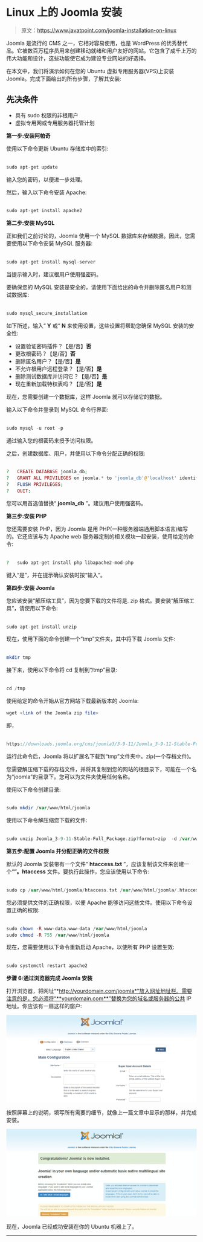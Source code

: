 # Linux 上的 Joomla 安装

> 原文：<https://www.javatpoint.com/joomla-installation-on-linux>

Joomla 是流行的 CMS 之一，它相对容易使用，也是 WordPress 的优秀替代品。它被数百万程序员用来创建移动就绪和用户友好的网站。它包含了成千上万的伟大功能和设计，这些功能使它成为建设专业网站的好选择。

在本文中，我们将演示如何在您的 Ubuntu 虚拟专用服务器(VPS)上安装 Joomla。完成下面给出的所有步骤，了解其安装:

## 先决条件

*   具有 sudo 权限的非根用户
*   虚拟专用网或专用服务器托管计划

**第一步:安装阿帕奇**

使用以下命令更新 Ubuntu 存储库中的索引:

```php

sudo apt-get update

```

输入您的密码，以便进一步处理。

然后，输入以下命令安装 Apache:

```php

sudo apt-get install apache2

```

**第二步:安装 MySQL**

正如我们之前讨论的，Joomla 使用一个 MySQL 数据库来存储数据。因此，您需要使用以下命令安装 MySQL 服务器:

```php

sudo apt-get install mysql-server

```

当提示输入时，建议根用户使用强密码。

要确保您的 MySQL 安装是安全的，请使用下面给出的命令并删除匿名用户和测试数据库:

```php

sudo mysql_secure_installation

```

如下所述，输入“ **Y** 或“ **N** 来使用设置，这些设置将帮助您确保 MySQL 安装的安全性:

*   设置验证密码插件？【是/否】**否**
*   更改根密码？【是/否】**否**
*   删除匿名用户？【是/否】**是**
*   不允许根用户远程登录？【是/否】**是**
*   删除测试数据库并访问它？【是/否】**是**
*   现在重新加载特权表吗？【是/否】**是**

现在，您需要创建一个数据库，这样 Joomla 就可以存储它的数据。

输入以下命令并登录到 MySQL 命令行界面:

```php

sudo mysql -u root -p

```

通过输入您的根密码来授予访问权限。

之后，创建数据库、用户，并使用以下命令分配正确的权限:

```php

?   CREATE DATABASE joomla_db;
?   GRANT ALL PRIVILEGES on joomla.* to 'joomla_db'@'localhost' identified by 'PASSWORD';
?   FLUSH PRIVILEGES;
?   QUIT;

```

您可以用首选值替换“ **joomla_db** ”。建议用户使用强密码。

**第三步:安装 PHP**

您还需要安装 PHP，因为 Joomla 是用 PHP(一种服务器端通用脚本语言)编写的。它还应该与为 Apache web 服务器定制的相关模块一起安装，使用给定的命令:

```php

?   sudo apt-get install php libapache2-mod-php

```

键入“是”，并在提示确认安装时按“输入”。

**第四步:安装 Joomla**

您应该安装“解压缩工具”，因为您要下载的文件将是. zip 格式。要安装“解压缩工具”，请使用以下命令:

```php

sudo apt-get install unzip

```

现在，使用下面的命令创建一个“tmp”文件夹，其中将下载 Joomla 文件:

```php

mkdir tmp

```

接下来，使用以下命令将 cd 复制到“/tmp”目录:

```php

cd /tmp

```

使用给定的命令开始从官方网站下载最新版本的 Joomla:

```php
wget <link of the Joomla zip file>

```

即，

```php

https://downloads.joomla.org/cms/joomla3/3-9-11/Joomla_3-9-11-Stable-Full_Package.zip?format=zip

```

运行此命令后，Joomla 将以扩展名下载到“tmp”文件夹中。zip(一个存档文件)。

您需要解压缩下载的存档文件，并将其复制到您的网站的根目录下，可能在一个名为“joomla”的目录下。您可以为文件夹使用任何名称。

使用以下命令创建目录:

```php

sudo mkdir /var/www/html/joomla

```

使用以下命令解压缩您下载的文件:

```php

sudo unzip Joomla_3-9-11-Stable-Full_Package.zip?format=zip  -d /var/www/html/joomla

```

**第五步:配置 Joomla 并分配正确的文件权限**

默认的 Joomla 安装带有一个文件“ **htaccess.txt** ”，应该复制该文件来创建一个“**”。htaccess** 文件。要执行此操作，您应该使用以下命令:

```php

sudo cp /var/www/html/joomla/htaccess.txt /var/www/html/joomla/.htaccess

```

您必须提供文件的正确权限，以便 Apache 能够访问这些文件。使用以下命令设置正确的权限:

```php

sudo chown -R www-data.www-data /var/www/html/joomla
sudo chmod -R 755 /var/www/html/joomla

```

现在，您需要使用以下命令重新启动 Apache，以使所有 PHP 设置生效:

```php

sudo systemctl restart apache2

```

**步骤 6:通过浏览器完成 Joomla 安装**

打开浏览器，将网址“*http://yourdomain.com/joomla*”放入网址地址栏。需要注意的是，您必须将“**yourdomain.com**”替换为您的域名或服务器的公共 IP 地址。你应该有一扇这样的窗户:

![Joomla Installation on Linux](img/e294ba54c109b9c92ea973c2db1748e6.png)

按照屏幕上的说明，填写所有需要的细节，就像上一篇文章中显示的那样，并完成安装。

![Joomla Installation on Linux](img/6c6f988e2ffb11635b71abf0414f6157.png)

现在，Joomla 已经成功安装在你的 Ubuntu 机器上了。

* * *